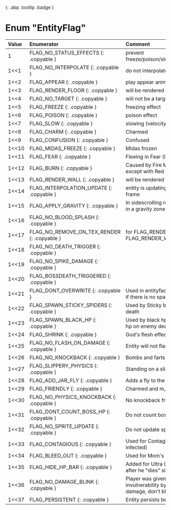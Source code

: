 [ ](#){: .abp .tooltip .badge }
# Enum "EntityFlag"
|Value|Enumerator|Comment|
|:--|:--|:--|
| 1 |FLAG_NO_STATUS_EFFECTS {: .copyable } | prevent freeze/poison/slow/charm/confusion/fear/burn <br> | 
| 1<<1 |FLAG_NO_INTERPOLATE {: .copyable } | do not interpolate position <br> | 
| 1<<2 |FLAG_APPEAR {: .copyable } | play appear animation after Init <br> | 
| 1<<3 |FLAG_RENDER_FLOOR {: .copyable } | will be rendered to floor texture <br> | 
| 1<<4 |FLAG_NO_TARGET {: .copyable } | will not be a target of NPCs or familiars <br> | 
| 1<<5 |FLAG_FREEZE {: .copyable } | freezing effect <br> | 
| 1<<6 |FLAG_POISON {: .copyable } | poison effect <br> | 
| 1<<7 |FLAG_SLOW {: .copyable } | slowing (velocity) <br> | 
| 1<<8 |FLAG_CHARM {: .copyable } | Charmed <br> | 
| 1<<9 |FLAG_CONFUSION {: .copyable } | Confused <br> | 
| 1<<10 |FLAG_MIDAS_FREEZE {: .copyable } | Midas frozen <br> | 
| 1<<11 |FLAG_FEAR {: .copyable } | Fleeing in Fear (like Mom's Pad) <br> | 
| 1<<12 |FLAG_BURN {: .copyable } | Caused by Fire Mind tears, works like poison except with Red color effect. <br> | 
| 1<<13 |FLAG_RENDER_WALL {: .copyable } | will be rendered to wall texture <br> | 
| 1<<14 |FLAG_INTERPOLATION_UPDATE {: .copyable } | entity is updating at 60 fps, and this is an odd frame <br> | 
| 1<<15 |FLAG_APPLY_GRAVITY {: .copyable } | In sidescrolling room, this indicates that we're in a gravity zone. <br> | 
| 1<<16 |FLAG_NO_BLOOD_SPLASH {: .copyable } |  | 
| 1<<17 |FLAG_NO_REMOVE_ON_TEX_RENDER {: .copyable } | for FLAG_RENDER_FLOOR and FLAG_RENDER_WALL <br> | 
| 1<<18 |FLAG_NO_DEATH_TRIGGER {: .copyable } |  | 
| 1<<19 |FLAG_NO_SPIKE_DAMAGE {: .copyable } |  | 
| 1<<20 |FLAG_BOSSDEATH_TRIGGERED {: .copyable } |  | 
| 1<<21 |FLAG_DONT_OVERWRITE {: .copyable } | Used in entityfactory to not remove this entity if there is no space left for new entity <br> | 
| 1<<22 |FLAG_SPAWN_STICKY_SPIDERS {: .copyable } | Used by Sticky bombs to generate spiders on death <br> | 
| 1<<23 |FLAG_SPAWN_BLACK_HP {: .copyable } | Used by black hp drop tear flag to drop a black hp on enemy death <br> | 
| 1<<24 |FLAG_SHRINK {: .copyable } | God's flesh effect <br> | 
| 1<<25 |FLAG_NO_FLASH_ON_DAMAGE {: .copyable } | Entity will not flash red when damaged <br> | 
| 1<<26 |FLAG_NO_KNOCKBACK {: .copyable } | Bombs and farts have no knockback effects <br> | 
| 1<<27 |FLAG_SLIPPERY_PHYSICS {: .copyable } | Standing on a slippery surface <br> | 
| 1<<28 |FLAG_ADD_JAR_FLY {: .copyable } | Adds a fly to the jar when killed <br> | 
| 1<<29 |FLAG_FRIENDLY {: .copyable } | Charmed and m_CharmCountdown<0 <br> | 
| 1<<30 |FLAG_NO_PHYSICS_KNOCKBACK {: .copyable } | No knockback from general collisions <br> | 
| 1<<31 |FLAG_DONT_COUNT_BOSS_HP {: .copyable } | Do not count boss hp <br> | 
| 1<<32 |FLAG_NO_SPRITE_UPDATE {: .copyable } | Do not update sprite animation <br> | 
| 1<<33 |FLAG_CONTAGIOUS {: .copyable } | Used for Contagious item (if the enemy is infected) <br> | 
| 1<<34 |FLAG_BLEED_OUT {: .copyable } | Used for Mom's Razor <br> | 
| 1<<35 |FLAG_HIDE_HP_BAR {: .copyable } | Added for Ultra Greed so his HP can be hidden after he "dies" since his entity sticks around <br> | 
| 1<<36 |FLAG_NO_DAMAGE_BLINK {: .copyable } | Player was given a short period of invulnerability by something other than damage, don't blink <br> | 
| 1<<37 |FLAG_PERSISTENT {: .copyable } | Entity persists between rooms <br> | 